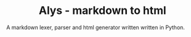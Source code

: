 <h1 style="text-align: center;">Alys - markdown to html</h1>

A markdown lexer, parser and html generator written written in Python.
